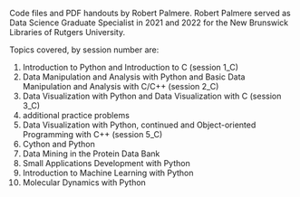 Code files and PDF handouts by Robert Palmere. Robert Palmere served as Data Science Graduate Specialist in 2021 and 2022 for the New Brunswick Libraries of Rutgers University.

Topics covered, by session number are:

1. Introduction to Python and Introduction to C (session 1_C)
2. Data Manipulation and Analysis with Python and Basic Data Manipulation and Analysis with C/C++ (session 2_C)
3. Data Visualization with Python and Data Visualization with C (session 3_C)
4. additional practice problems
5. Data Visualization with Python, continued and Object-oriented Programming with C++ (session 5_C)
6. Cython and Python
7. Data Mining in the Protein Data Bank
8. Small Applications Development with Python
9. Introduction to Machine Learning with Python
10. Molecular Dynamics with Python

